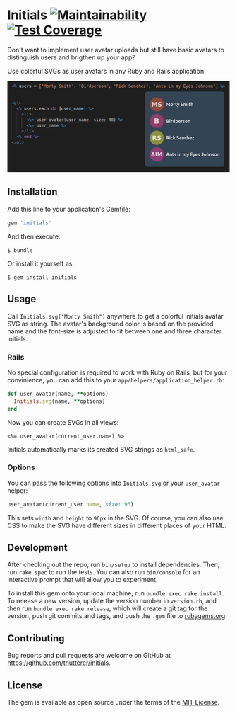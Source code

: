 # Initials [![Maintainability](https://api.codeclimate.com/v1/badges/fb865ec4adcd0671dc48/maintainability)](https://codeclimate.com/github/thutterer/initials/maintainability) [![Test Coverage](https://api.codeclimate.com/v1/badges/fb865ec4adcd0671dc48/test_coverage)](https://codeclimate.com/github/thutterer/initials/test_coverage)

Don't want to implement user avatar uploads but still have basic avatars to distinguish users and brigthen up your app?

Use colorful SVGs as user avatars in any Ruby and Rails application.

![demo](demo.png)

## Installation

Add this line to your application's Gemfile:

```ruby
gem 'initials'
```

And then execute:

    $ bundle

Or install it yourself as:

    $ gem install initials

## Usage

Call `Initials.svg("Morty Smith")` anywhere to get a colorful initials avatar SVG as string.
The avatar's background color is based on the provided name and the font-size is adjusted to fit between one and three character initials.

### Rails

No special configuration is required to work with Ruby on Rails, but for your convinience, you can add this to your `app/helpers/application_helper.rb`:

```ruby
def user_avatar(name, **options)
  Initials.svg(name, **options)
end
```

Now you can create SVGs in all views:

```erb
<%= user_avatar(current_user.name) %>
```

Initials automatically marks its created SVG strings as `html_safe`.

### Options

You can pass the following options into `Initials.svg` or your `user_avatar` helper:

```rb
user_avatar(current_user.name, size: 96)
```

This sets `width` and `height` to `96px` in the SVG. Of course, you can also use CSS to make the SVG have different sizes in different places of your HTML.

## Development

After checking out the repo, run `bin/setup` to install dependencies. Then, run `rake spec` to run the tests. You can also run `bin/console` for an interactive prompt that will allow you to experiment.

To install this gem onto your local machine, run `bundle exec rake install`. To release a new version, update the version number in `version.rb`, and then run `bundle exec rake release`, which will create a git tag for the version, push git commits and tags, and push the `.gem` file to [rubygems.org](https://rubygems.org).

## Contributing

Bug reports and pull requests are welcome on GitHub at https://github.com/thutterer/initials.

## License

The gem is available as open source under the terms of the [MIT License](https://opensource.org/licenses/MIT).
